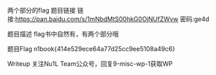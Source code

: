 两个部分的flag
题目链接
链接:https://pan.baidu.com/s/1mNbdMtS00hkG0OjNUfZWvw 密码:ge4d

题目描述
flag书中自然有，有两个部分哦

题目Flag
n1book{414e529ece64a77d25cc9ee5108a49c6}

Writeup
关注Nu1L Team公众号，回复9-misc-wp-1获取WP